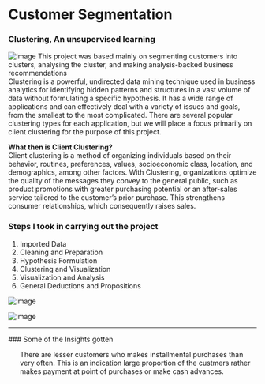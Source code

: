 # **Customer Segmentation**
### Clustering, An unsupervised learning
![image](https://user-images.githubusercontent.com/111154738/189177987-fcbc42a6-b98b-4d1d-b788-7229655e6b51.png)
This project was based mainly on segmenting customers into clusters, analysing the cluster, and making analysis-backed business recommendations <br>
Clustering is a powerful, undirected data mining technique used in business analytics for identifying hidden patterns and structures in a vast volume of data without formulating a specific hypothesis. It has a wide range of applications and can effectively deal with a variety of issues and goals, from the smallest to the most complicated. There are several popular clustering types for each application, but we will place a focus primarily on client clustering for the purpose of this project. <p>  

**What then is Client Clustering?** <br>
Client clustering is a method of organizing individuals based on their behavior, routines, preferences, values, socioeconomic class, location, and demographics, among other factors. With Clustering, organizations optimize the quality of the messages they convey to the general public, such as product promotions with greater purchasing potential or an after-sales service tailored to the customer’s prior purchase. This strengthens consumer relationships, which consequently raises sales. <br>
### Steps I took in carrying out the project <br>
1. Imported Data
2. Cleaning and Preparation
3. Hypothesis Formulation
4. Clustering and Visualization
5. Visualization and Analysis
6. General Deductions and Propositions

![image](https://user-images.githubusercontent.com/111154738/189178342-a6c0d76c-a96d-402e-8283-09fac256dd02.png)

![image](https://user-images.githubusercontent.com/111154738/189179472-48caaa18-fc4e-4731-86aa-d02d968fe8da.png)
<hr>
### Some of the Insights gotten
<ul>There are lesser customers who makes installmental purchases than very often. This is an indication large proportion of the custmers rather makes payment at point of purchases or make cash advances.
